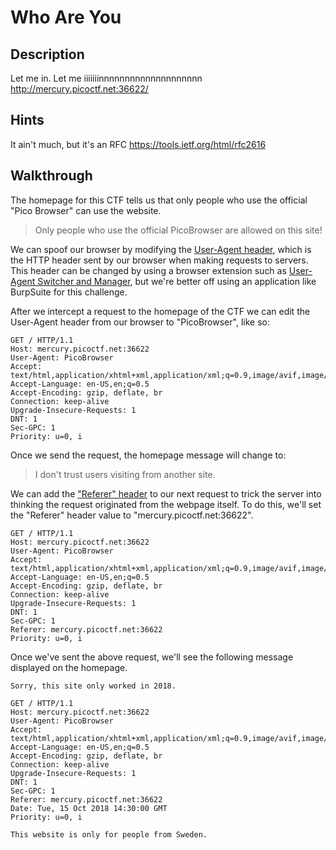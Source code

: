 # Who Are You

## Description

Let me in. Let me iiiiiiinnnnnnnnnnnnnnnnnnnn http://mercury.picoctf.net:36622/

## Hints

It ain't much, but it's an RFC https://tools.ietf.org/html/rfc2616

## Walkthrough

The homepage for this CTF tells us that only people who use the official "Pico Browser" can use the website.

> Only people who use the official PicoBrowser are allowed on this site!

We can spoof our browser by modifying the [User-Agent header](https://developer.mozilla.org/en-US/docs/Web/HTTP/Headers/User-Agent "Mozilla developer pages on User-Agent header"), which is the HTTP header sent by our browser when making requests to servers. This header can be changed by using a browser extension such as [User-Agent Switcher and Manager](https://addons.mozilla.org/en-US/firefox/addon/user-agent-string-switcher/ "Firefox extension for modifying User-Agent header"), but we're better off using an application like BurpSuite for this challenge.

After we intercept a request to the homepage of the CTF we can edit the User-Agent header from our browser to "PicoBrowser", like so:

```http
GET / HTTP/1.1
Host: mercury.picoctf.net:36622
User-Agent: PicoBrowser
Accept: text/html,application/xhtml+xml,application/xml;q=0.9,image/avif,image/webp,image/png,image/svg+xml,*/*;q=0.8
Accept-Language: en-US,en;q=0.5
Accept-Encoding: gzip, deflate, br
Connection: keep-alive
Upgrade-Insecure-Requests: 1
DNT: 1
Sec-GPC: 1
Priority: u=0, i
```

Once we send the request, the homepage message will change to:

> I don&#39;t trust users visiting from another site.

We can add the ["Referer" header](https://developer.mozilla.org/en-US/docs/Web/HTTP/Headers/Referer "Mozilla Developer pages on Referer header") to our next request to trick the server into thinking the request originated from the webpage itself. To do this, we'll set the "Referer" header value to "mercury.picoctf.net:36622".

```http
GET / HTTP/1.1
Host: mercury.picoctf.net:36622
User-Agent: PicoBrowser
Accept: text/html,application/xhtml+xml,application/xml;q=0.9,image/avif,image/webp,image/png,image/svg+xml,*/*;q=0.8
Accept-Language: en-US,en;q=0.5
Accept-Encoding: gzip, deflate, br
Connection: keep-alive
Upgrade-Insecure-Requests: 1
DNT: 1
Sec-GPC: 1
Referer: mercury.picoctf.net:36622
Priority: u=0, i
```

Once we've sent the above request, we'll see the following message displayed on the homepage. 

```
Sorry, this site only worked in 2018.
```

```http
GET / HTTP/1.1
Host: mercury.picoctf.net:36622
User-Agent: PicoBrowser
Accept: text/html,application/xhtml+xml,application/xml;q=0.9,image/avif,image/webp,image/png,image/svg+xml,*/*;q=0.8
Accept-Language: en-US,en;q=0.5
Accept-Encoding: gzip, deflate, br
Connection: keep-alive
Upgrade-Insecure-Requests: 1
DNT: 1
Sec-GPC: 1
Referer: mercury.picoctf.net:36622
Date: Tue, 15 Oct 2018 14:30:00 GMT
Priority: u=0, i
```

```
This website is only for people from Sweden.
```
